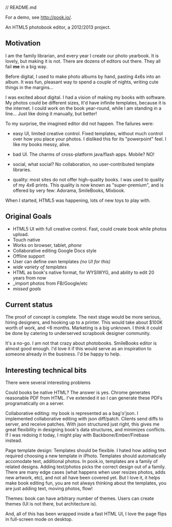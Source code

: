 // README.md

For a demo, see <http://pook.io/>.

An HTML5 photobook editor, a 2012/2013 project.

## Motivation ##

I am the family librarian, and every year I create our photo yearbook. It is lovely, but making it is not. There are dozens of editors out there. They all fail __me__ in a big way.

Before digital, I used to make photo albums by hand, pasting 4x6s into an album. It was fun, pleasant way to spend a couple of nights, writing cute things in the margins...

I was excited about digital. I had a vision of making my books with software. My photos could be different sizes, It'd have infinite templates, because it is the internet. I could work on the book year-round, while I am standing in a line... Just like doing it manually, but better!

To my surprise, the imagined editor did not happen. The failures were:

- easy UI, limited creative control. Fixed templates, without much control over how you place your photos. I disliked this for its "powerpoint" feel. I like my books messy, alive.

- bad UI. The charms of cross-platform java/flash apps. Mobile? NO!

- social, what social? No collaboration, no user-contributed template libraries.

- quality: most sites do not offer high-quality books. I was used to quality of my 4x6 prints. This quality is now known as "super-premium", and is offered by very few: Adorama, SmileBooks, Mixbook.

When I started, HTML5 was happening, lots of new toys to play with.

## Original Goals ##

- HTML5 UI with full creative control. Fast, could create book while photos upload.
- Touch native
- Works on browser, tablet, _phone_
- Collaborative editing Google Docs style
- Offline support
- User can define own templates _(no UI for this)_
- _wide variety of templates_
- HTML as book's native format, for WYSIWYG, and ability to edit 20 years from now
- _import photos from FB/Google/etc
- _missed goals_

## Current status ##

The proof of concept is complete. The next stage would be more serious, hiring designers, and hooking up to a printer. This would take about $100K worth of work, and <6 months. Marketing is a big unknown. I think it could be done by catering to underserved scrapbook designer community.

It's a no-go. I am not that crazy about photobooks. SmileBooks editor is almost good enough. I'd love it if this would serve as an inspiration to someone already in the business. I'd be happy to help.

## Interesting technical bits ##

There were several interesting problems

Could books be native HTML? The answer is yes. Chrome generates reasonable PDF from HTML. I've extended it so I can generate these PDFs programatically on a server.

Collaborative editing: my book is represented as a bag'o'json. I implemented collaborative editing with json diff/patch. Clients send diffs to server, and receive patches. With json structured just right, this gives me great flexibility in designing book's data structures, and minimizes conflicts. If I was redoing it today, I might play with Backbone/Ember/Firebase instead.

Page template design: Templates should be flexible. I hated how adding text required choosing a new template in iPhoto. Templates should automatically accomodate text, additional photos. In pook.io, templates are a family of related designs. Adding text/photos picks the correct design out of a family. There are many edge cases (what happens when user resizes photos, adds new artwork, etc), and not all have been covered yet. But I love it, it helps make book editing fun, you are not always thinking about the templates, you are just adding text, moving photos, flow!

Themes: book can have arbitrary number of themes. Users can create themes (UI is not there, but architecture is).

And, all of this has been wrapped inside a fast HTML UI, I love the page flips in full-screen mode on desktop.
